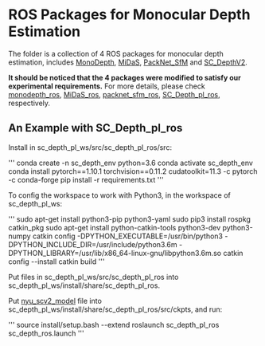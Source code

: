 # ROS Packages for Monocular Depth Estimation
The folder is a collection of 4 ROS packages for monocular depth estimation, includes [MonoDepth](https://github.com/tentone/monodepth), [MiDaS](https://github.com/isl-org/MiDaS), [PackNet_SfM](https://github.com/surfii3z/packnet_sfm_ros) and [SC_DepthV2](https://github.com/YongzhouPan/sc_depth_pl_ros).

 <!-- You can click the specific package to access its homepage. The performance of these algorithms was evaluated in our paper, and we are glad to show our great respect to the packages developers for their contribution to our open-source community. -->

**It should be noticed that the 4 packages were modified to satisfy our experimental requirements.** For more details, please check [monodepth_ros](https://github.com/YongzhouPan/monodepth_ros), [MiDaS_ros](https://github.com/YongzhouPan/MiDaS_ros), [packnet_sfm_ros](https://github.com/YongzhouPan/packnet_sfm_ros), [SC_Depth_pl_ros](https://github.com/YongzhouPan/sc_depth_pl_ros), respectively. 

<!-- ## Experimental Configuration
We have tested all the packages on `Ubuntu 18.04/ROS Melodic`. -->

## An Example with SC_Depth_pl_ros

Install in sc_depth_pl_ws/src/sc_depth_pl_ros/src:

'''
conda create -n sc_depth_env python=3.6
conda activate sc_depth_env
conda install pytorch==1.10.1 torchvision==0.11.2 cudatoolkit=11.3 -c pytorch -c conda-forge
pip install -r requirements.txt
'''

To config the workspace to work with Python3, in the workspace of sc_depth_pl_ws:

'''
sudo apt-get install python3-pip python3-yaml
sudo pip3 install rospkg catkin_pkg
sudo apt-get install python-catkin-tools python3-dev python3-numpy
catkin config -DPYTHON_EXECUTABLE=/usr/bin/python3 -DPYTHON_INCLUDE_DIR=/usr/include/python3.6m -DPYTHON_LIBRARY=/usr/lib/x86_64-linux-gnu/libpython3.6m.so
catkin config --install
catkin build
'''

Put files in sc_depth_pl_ws/src/sc_depth_pl_ros into sc_depth_pl_ws/install/share/sc_depth_pl_ros.

Put [nyu_scv2_model](https://onedrive.live.com/?id=36712431A95E7A25!3266&resid=36712431A95E7A25!3266&authkey=!AN9KaLjLL78kdKY&cid=36712431a95e7a25) file into sc_depth_pl_ws/install/share/sc_depth_pl_ros/src/ckpts, and run:

'''
source install/setup.bash --extend
roslaunch sc_depth_pl_ros sc_depth_ros.launch
'''
